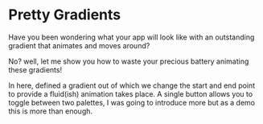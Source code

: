 # Pretty Gradients

Have you been wondering what your app will look like with an outstanding gradient that animates and moves around?

No? well, let me show you how to waste your precious battery animating these gradients!

In here, defined a gradient out of which we change the start and end point to provide a fluid(ish) animation takes place. A single button allows you to toggle between two palettes, I was going to introduce more but as a demo this is more than enough.
